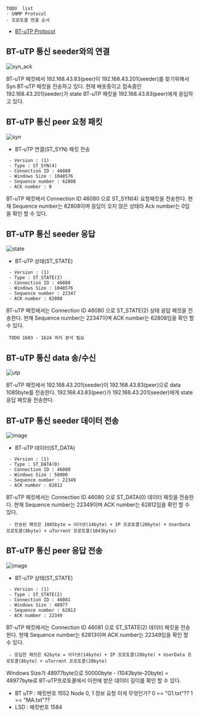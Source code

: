 ```
TODO  list
- SNMP Protocol
- 프로토콜 연결 순서
```

- [BT-uTP Protocol](http://www.bittorrent.org/beps/bep_0029.html)  
  
BT-uTP 통신 seeder와의 연결
---  
![syn_ack](https://user-images.githubusercontent.com/15623089/45482545-5dfc0480-b789-11e8-87ce-b335925c3d28.png)

 BT-uTP 패킷에서 192.168.43.83(peer)이 192.168.43.201(seeder)를 찾기위해서 Syn BT-uTP 패킷을 전송하고 있다.
 현재 배포중이고 접속중인 192.168.43.201(seeder)가 state BT-uTP 패킷을 192.168.43.83(peer)에게 응답하고 있다.  
  
BT-uTP 통신 peer 요청 패킷
---  
![syn](https://user-images.githubusercontent.com/15623089/45484080-ef6d7580-b78d-11e8-8cf7-f71769e88e31.png)  
  
- BT-uTP 연결(ST_SYN) 패킷 전송  
  
```
 - Version : (1)
 - Type : ST_SYN(4)
 - Connection ID : 46080
 - Windows Size : 1048576
 - Sequence number : 62808
 - ACK number : 0
```  
  
BT-uTP 패킷에서 Connection ID 46080 으로 ST_SYN(4) 요청패킷을 전송한다. 현재 Sequence number는 62808이며 응답이 오지 않은 상태라 Ack number는 0임을 확인 할 수 있다.
  
  
BT-uTP 통신 seeder 응답
---  
![state](https://user-images.githubusercontent.com/15623089/45506094-3d539f00-b7c9-11e8-919d-b36be807272e.png)  
  
- BT-uTP 상태(ST_STATE)

```
 - Version : (1)
 - Type : ST_STATE(2)
 - Connection ID : 46080
 - Windows Size : 1048576
 - Sequence number : 22347
 - ACK number : 62808
```  
  
BT-uTP 패킷에서는 Connection ID 46080 으로 ST_STATE(2) 상태 응답 패킷을 전송한다. 현재 Sequence number는 22347이며 ACK number는 62808임을 확인 할 수 있다.  
  

```
 TODO 1603 - 1624 까지 분석 필요
```
  
BT-uTP 통신 data 송/수신
---  
![utp](https://user-images.githubusercontent.com/15623089/45508095-db963380-b7ce-11e8-8eb6-9250b94d6fac.png)  
  
 BT-uTP 패킷에서 192.168.43.201(seeder)이 192.168.43.83(peer)으로 data 1085byte를 전송한다. 
 192.168.43.83(peer)가 192.168.43.201(seeder)에게 state 응답 패킷을 전송한다.  
  
BT-uTP 통신 seeder 데이터 전송
---  
  
![image](https://user-images.githubusercontent.com/15623089/45508617-3714f100-b7d0-11e8-8eaf-3e6366b184f1.png)  
  
- BT-uTP 데이터(ST_DATA)  

```
 - Version : (1)
 - Type : ST_DATA(0)
 - Connection ID : 46080
 - Windows Size : 50000
 - Sequence number : 22349
 - ACK number : 62812
```  
  
BT-uTP 패킷에서는 Connection ID 46080 으로 ST_DATA(0) 데이터 패킷을 전송한다. 현재 Sequence number는 22349이며 ACK number는 62812임을 확인 할 수 있다.  
  
```
 - 전송된 패킷은 1085byte = 이더넷(14byte) + IP 프로토콜(20byte) + UserData 프로토콜(8byte) + uTorrent 프로토콜(1043byte)
```

BT-uTP 통신 peer 응답 전송
---  
  
![image](https://user-images.githubusercontent.com/15623089/45510287-c2908100-b7d4-11e8-8014-84ebd174699c.png)
- BT-uTP 상태(ST_STATE)  

```
 - Version : (1)
 - Type : ST_STATE(2)
 - Connection ID : 46081
 - Windows Size : 48977
 - Sequence number : 62813
 - ACK number : 22349
```  
  
BT-uTP 패킷에서는 Connection ID 46081 으로 ST_STATE(2) 데이터 패킷을 전송한다. 현재 Sequence number는 62813이며 ACK number는 22349임을 확인 할 수 있다.

```
 - 응답한 패킷은 62byte = 이더넷(14byte) + IP 프로토콜(20byte) + UserData 프로토콜(8byte) + uTorrent 프로토콜(20byte)
```  
Windows Size가 48977byte으로 50000byte - (1043byte-20byte) = 48977byte로 BT-uTP프로토콜에서 이전에 받은 데이터 길이를 확인 할 수 있다.
  

- BT uTP : 패킷번호 1552 Node 0, 1 정보 요청 이게 무엇인가? 0 == "G1.txt"?? 1 == "MA.txt"??
- LSD : 패킷번호 1584
